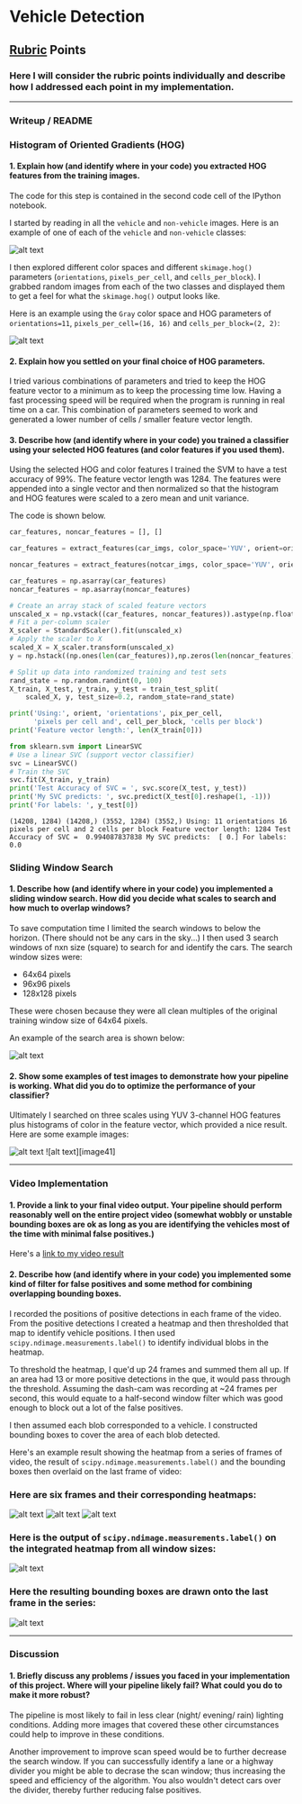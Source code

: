 

# **Vehicle Detection**

[//]: # (Image References)
[image1]: ./examples/car_not_car.png
[image2]: ./WRITEUP/images/hog_img.png
[image3]: ./WRITEUP/images/hog-sub.jpg
[image4]: ./WRITEUP/images/sliding_window.png
[image5]: ./WRITEUP/images/bboxes_and_heat.png
[image51]: ./WRITEUP/images/test_image_4+heat.png
[image52]: ./WRITEUP/images/test_image_5+heat.png
[image53]: ./WRITEUP/images/test_image_6+heat.png
[image6]: ./WRITEUP/images/labels.png
[image7]: ./WRITEUP/images/image_with_debug.png
[video1]: ./WRITEUP/video/P5_output.mp4

## [Rubric](https://review.udacity.com/#!/rubrics/513/view) Points
### Here I will consider the rubric points individually and describe how I addressed each point in my implementation.  

---
### Writeup / README

### Histogram of Oriented Gradients (HOG)

#### 1. Explain how (and identify where in your code) you extracted HOG features from the training images.

The code for this step is contained in the second code cell of the IPython notebook.  

I started by reading in all the `vehicle` and `non-vehicle` images.  Here is an example of one of each of the `vehicle` and `non-vehicle` classes:

![alt text][image1]

I then explored different color spaces and different `skimage.hog()` parameters (`orientations`, `pixels_per_cell`, and `cells_per_block`).  I grabbed random images from each of the two classes and displayed them to get a feel for what the `skimage.hog()` output looks like.

Here is an example using the `Gray` color space and HOG parameters of `orientations=11`, `pixels_per_cell=(16, 16)` and `cells_per_block=(2, 2)`:


![alt text][image2]

#### 2. Explain how you settled on your final choice of HOG parameters.

I tried various combinations of parameters and tried to keep the HOG feature vector to a minimum as to keep the processing time low. Having a fast processing speed will be required when the program is running in real time on a car. This combination of parameters seemed to work and generated a lower number of cells / smaller feature vector length.

#### 3. Describe how (and identify where in your code) you trained a classifier using your selected HOG features (and color features if you used them).

Using the selected HOG and color features I trained the SVM to have a test accuracy of 99%. The feature vector length was 1284. The features were appended into a single vector and then normalized so that the histogram and HOG features were scaled to a zero mean and unit variance. 

The code is shown below.

```python
car_features, noncar_features = [], []

car_features = extract_features(car_imgs, color_space='YUV', orient=orient, pix_per_cell=pix_per_cell, cell_per_block=2, hog_channel='ALL', spatial_feat=False, hist_feat=True,hog_feat=True)

noncar_features = extract_features(notcar_imgs, color_space='YUV', orient=orient, pix_per_cell=pix_per_cell, cell_per_block=2, hog_channel='ALL', spatial_feat=False, hist_feat=True,hog_feat=True)

car_features = np.asarray(car_features)
noncar_features = np.asarray(noncar_features)

# Create an array stack of scaled feature vectors
unscaled_x = np.vstack((car_features, noncar_features)).astype(np.float64)
# Fit a per-column scaler
X_scaler = StandardScaler().fit(unscaled_x)
# Apply the scaler to X
scaled_X = X_scaler.transform(unscaled_x)
y = np.hstack((np.ones(len(car_features)),np.zeros(len(noncar_features))))

# Split up data into randomized training and test sets
rand_state = np.random.randint(0, 100)
X_train, X_test, y_train, y_test = train_test_split(
    scaled_X, y, test_size=0.2, random_state=rand_state)

print('Using:', orient, 'orientations', pix_per_cell,
      'pixels per cell and', cell_per_block, 'cells per block')
print('Feature vector length:', len(X_train[0]))

from sklearn.svm import LinearSVC
# Use a linear SVC (support vector classifier)
svc = LinearSVC()
# Train the SVC
svc.fit(X_train, y_train)
print('Test Accuracy of SVC = ', svc.score(X_test, y_test))
print('My SVC predicts: ', svc.predict(X_test[0].reshape(1, -1)))
print('For labels: ', y_test[0])
```

`(14208, 1284) (14208,)
(3552, 1284) (3552,)
Using: 11 orientations 16 pixels per cell and 2 cells per block
Feature vector length: 1284
Test Accuracy of SVC =  0.994087837838
My SVC predicts:  [ 0.]
For labels:  0.0`

### Sliding Window Search

#### 1. Describe how (and identify where in your code) you implemented a sliding window search.  How did you decide what scales to search and how much to overlap windows?

To save computation time I limited the search windows to below the horizon. (There should not be any cars in the sky...) I then used 3 search windows of nxn size (square) to search for and identify the cars. The search window sizes were: 

* 64x64 pixels
* 96x96 pixels
* 128x128 pixels

These were chosen because they were all clean multiples of the original training window size of 64x64 pixels. 

An example of the search area is shown below: 

![alt text][image3]

#### 2. Show some examples of test images to demonstrate how your pipeline is working.  What did you do to optimize the performance of your classifier?

Ultimately I searched on three scales using YUV 3-channel HOG features plus histograms of color in the feature vector, which provided a nice result.  Here are some example images:

![alt text][image4]
![alt text][image41]

---

### Video Implementation

#### 1. Provide a link to your final video output.  Your pipeline should perform reasonably well on the entire project video (somewhat wobbly or unstable bounding boxes are ok as long as you are identifying the vehicles most of the time with minimal false positives.)
Here's a [link to my video result](./WRITEUP/video/P5_output.mp4)


#### 2. Describe how (and identify where in your code) you implemented some kind of filter for false positives and some method for combining overlapping bounding boxes.

I recorded the positions of positive detections in each frame of the video.  From the positive detections I created a heatmap and then thresholded that map to identify vehicle positions.  I then used `scipy.ndimage.measurements.label()` to identify individual blobs in the heatmap.  

To threshold the heatmap, I que'd up 24 frames and summed them all up. If an area had 13 or more positive detections in the que, it would pass through the threshold. Assuming the dash-cam was recording at ~24 frames per second, this would equate to a half-second window filter which was good enough to block out a lot of the false positives. 

I then assumed each blob corresponded to a vehicle.  I constructed bounding boxes to cover the area of each blob detected.  

Here's an example result showing the heatmap from a series of frames of video, the result of `scipy.ndimage.measurements.label()` and the bounding boxes then overlaid on the last frame of video:

### Here are six frames and their corresponding heatmaps:

![alt text][image51]
![alt text][image52]
![alt text][image53]


### Here is the output of `scipy.ndimage.measurements.label()` on the integrated heatmap from all window sizes:
![alt text][image6]

### Here the resulting bounding boxes are drawn onto the last frame in the series:
![alt text][image7]



---

### Discussion

#### 1. Briefly discuss any problems / issues you faced in your implementation of this project.  Where will your pipeline likely fail?  What could you do to make it more robust?

The pipeline is most likely to fail in less clear (night/ evening/ rain) lighting conditions. Adding more images that covered these other circumstances could help to improve in these conditions. 

Another improvement to improve scan speed would be to further decrease the search window. If you can successfully identify a lane or a highway divider you might be able to decrase the scan window; thus increasing the speed and efficiency of the algorithm. You also wouldn't detect cars over the divider, thereby further reducing false positives. 



```python

```
